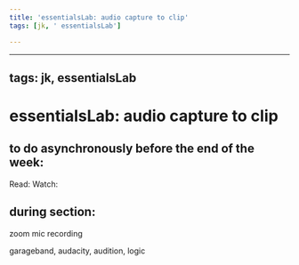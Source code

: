 ```yaml
---
title: 'essentialsLab: audio capture to clip'
tags: [jk, ' essentialsLab']

---
```


---
tags: jk, essentialsLab
---

# essentialsLab: audio capture to clip 

## to do asynchronously before the end of the week:
Read: 
Watch: 

## during section:

zoom mic recording

garageband, audacity, audition, logic

